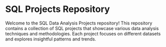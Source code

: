 # SQL Projects Repository
Welcome to the SQL Data Analysis Projects repository! This repository contains a collection of SQL projects that showcase various data analysis techniques and methodologies. Each project focuses on different datasets and explores insightful patterns and trends.
